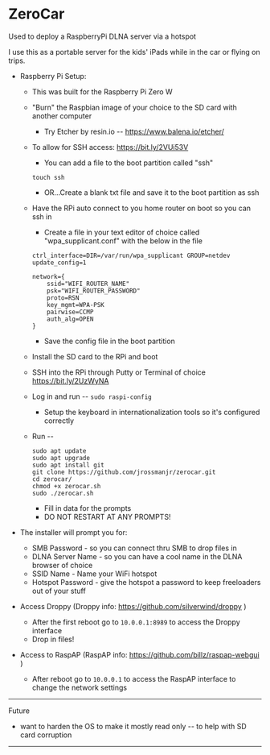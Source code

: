 # ZeroCar
Used to deploy a RaspberryPi DLNA server via a hotspot

I use this as a portable server for the kids' iPads while in the car or flying on trips.

- Raspberry Pi Setup:
    - This was built for the Raspberry Pi Zero W

    - "Burn" the Raspbian image of your choice to the SD card with another computer
        - Try Etcher by resin.io -- https://www.balena.io/etcher/

    - To allow for SSH access: https://bit.ly/2VUi53V
        - You can add a file to the boot partition called "ssh"
       ```
       touch ssh
       ```
        - OR...Create a blank txt file and save it to the boot partition as ssh

    - Have the RPi auto connect to you home router on boot so you can ssh in
        - Create a file in your text editor of choice called "wpa_supplicant.conf" with the below in the file
        ```
        ctrl_interface=DIR=/var/run/wpa_supplicant GROUP=netdev
        update_config=1

        network={
            ssid="WIFI_ROUTER_NAME"
            psk="WIFI_ROUTER_PASSWORD"
            proto=RSN
            key_mgmt=WPA-PSK
            pairwise=CCMP
            auth_alg=OPEN
        }
        ```
        - Save the config file in the boot partition

    - Install the SD card to the RPi and boot

    - SSH into the RPi through Putty or Terminal of choice https://bit.ly/2UzWyNA

    - Log in and run -- `sudo raspi-config`
        - Setup the keyboard in internationalization tools so it's configured correctly

    - Run --
        ```
        sudo apt update
        sudo apt upgrade
        sudo apt install git
        git clone https://github.com/jrossmanjr/zerocar.git
        cd zerocar/
        chmod +x zerocar.sh
        sudo ./zerocar.sh
        ```
        - Fill in data for the prompts
        - DO NOT RESTART AT ANY PROMPTS!

- The installer will prompt you for:
    - SMB Password - so you can connect thru SMB to drop files in
    - DLNA Server Name - so you can have a cool name in the DLNA browser of choice
    - SSID Name - Name your WiFi hotspot
    - Hotspot Password - give the hotspot a password to keep freeloaders out of your stuff
    
- Access Droppy (Droppy info: https://github.com/silverwind/droppy )
    - After the first reboot go to ``` 10.0.0.1:8989 ``` to access the Droppy interface
    - Drop in files!
- Access to RaspAP (RaspAP info: https://github.com/billz/raspap-webgui )  
    - After reboot go to ```10.0.0.1``` to access the RaspAP interface to change the network settings

-------------------------------------------------------------------------------------------------------------------------
Future
- want to harden the OS to make it mostly read only -- to help with SD card corruption



-------------------------------------------------------------------------------------------------------------------------
